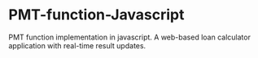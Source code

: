 # PMT-function-Javascript
PMT function implementation in javascript.  A web-based loan calculator application with real-time result updates.

